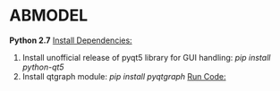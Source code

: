 # ABMODEL
**Python 2.7**
<ins>Install Dependencies:</ins>
1. Install unofficial release of pyqt5 library for GUI handling: *pip install python-qt5* 
2. Install qtgraph module: *pip install pyqtgraph*
<ins>Run Code:</ins>
